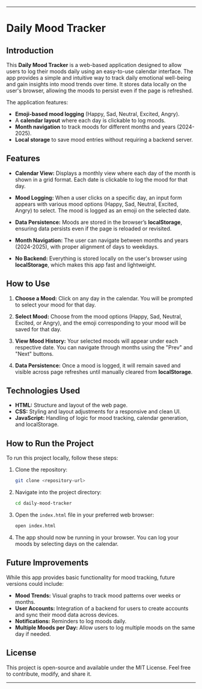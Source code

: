 ---

# Daily Mood Tracker

## Introduction

This **Daily Mood Tracker** is a web-based application designed to allow users to log their moods daily using an easy-to-use calendar interface. The app provides a simple and intuitive way to track daily emotional well-being and gain insights into mood trends over time. It stores data locally on the user's browser, allowing the moods to persist even if the page is refreshed.

The application features:
- **Emoji-based mood logging** (Happy, Sad, Neutral, Excited, Angry).
- A **calendar layout** where each day is clickable to log moods.
- **Month navigation** to track moods for different months and years (2024-2025).
- **Local storage** to save mood entries without requiring a backend server.

## Features

- **Calendar View:** Displays a monthly view where each day of the month is shown in a grid format. Each date is clickable to log the mood for that day.
  
- **Mood Logging:** When a user clicks on a specific day, an input form appears with various mood options (Happy, Sad, Neutral, Excited, Angry) to select. The mood is logged as an emoji on the selected date.

- **Data Persistence:** Moods are stored in the browser’s **localStorage**, ensuring data persists even if the page is reloaded or revisited.

- **Month Navigation:** The user can navigate between months and years (2024-2025), with proper alignment of days to weekdays.

- **No Backend:** Everything is stored locally on the user's browser using **localStorage**, which makes this app fast and lightweight.

## How to Use

1. **Choose a Mood:** Click on any day in the calendar. You will be prompted to select your mood for that day.
  
2. **Select Mood:** Choose from the mood options (Happy, Sad, Neutral, Excited, or Angry), and the emoji corresponding to your mood will be saved for that day.

3. **View Mood History:** Your selected moods will appear under each respective date. You can navigate through months using the "Prev" and "Next" buttons.

4. **Data Persistence:** Once a mood is logged, it will remain saved and visible across page refreshes until manually cleared from **localStorage**.

## Technologies Used

- **HTML:** Structure and layout of the web page.
- **CSS:** Styling and layout adjustments for a responsive and clean UI.
- **JavaScript:** Handling of logic for mood tracking, calendar generation, and localStorage.

## How to Run the Project

To run this project locally, follow these steps:

1. Clone the repository:
   ```bash
   git clone <repository-url>
   ```

2. Navigate into the project directory:
   ```bash
   cd daily-mood-tracker
   ```

3. Open the `index.html` file in your preferred web browser:
   ```bash
   open index.html
   ```

4. The app should now be running in your browser. You can log your moods by selecting days on the calendar.

## Future Improvements

While this app provides basic functionality for mood tracking, future versions could include:
- **Mood Trends:** Visual graphs to track mood patterns over weeks or months.
- **User Accounts:** Integration of a backend for users to create accounts and sync their mood data across devices.
- **Notifications:** Reminders to log moods daily.
- **Multiple Moods per Day:** Allow users to log multiple moods on the same day if needed.

## License

This project is open-source and available under the MIT License. Feel free to contribute, modify, and share it.

---